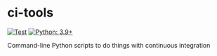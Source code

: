 # ci-tools

[![Test](https://github.com/hugovk/ci-tools/actions/workflows/test.yml/badge.svg)](https://github.com/hugovk/ci-tools/actions/workflows/test.yml)
[![Python: 3.9+](https://img.shields.io/badge/Python-3.9+-blue.svg)](https://www.python.org/downloads/)

Command-line Python scripts to do things with continuous integration

